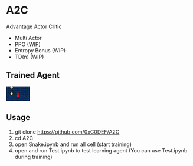 # A2C
Advantage Actor Critic  

* Multi Actor
* PPO (WIP)
* Entropy Bonus (WIP)
* TD(n) (WIP)

## Trained Agent  
![Snake GIF](https://raw.githubusercontent.com/0xC0DEF/A2C/master/snake.gif)  

## Usage  
1. git clone https://github.com/0xC0DEF/A2C  
2. cd A2C  
3. open Snake.ipynb and run all cell (start training)  
4. open and run Test.ipynb to test learning agent (You can use Test.ipynb during training)  
